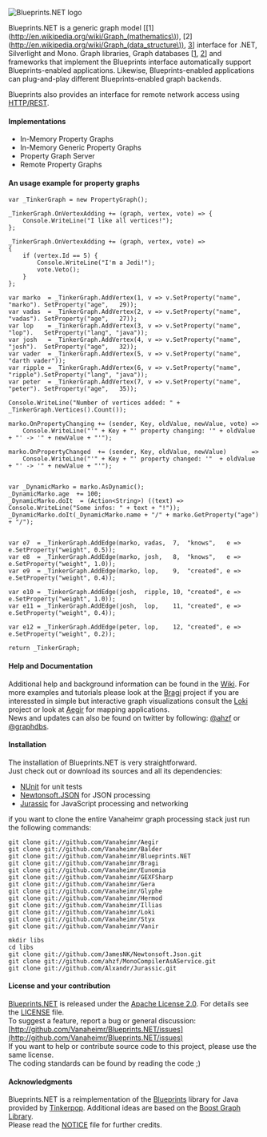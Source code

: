 ![Blueprints.NET logo](/Vanaheimr/blueprints.NET/raw/master/logo.png)

Blueprints.NET is a generic graph model [[1](http://en.wikipedia.org/wiki/Graph_(mathematics\)), 
[2](http://en.wikipedia.org/wiki/Graph_(data_structure\)), [3](http://en.wikipedia.org/wiki/Graph_theory)] 
interface for .NET, Silverlight and Mono. Graph libraries, Graph databases 
[[1](http://en.wikipedia.org/wiki/Graph_database), [2](http://www.graph-database.org)] and frameworks 
that implement the Blueprints interface automatically support Blueprints-enabled applications. Likewise, 
Blueprints-enabled applications can plug-and-play different Blueprints-enabled graph backends.

Blueprints also provides an interface for remote network access using [HTTP/REST](http://en.wikipedia.org/wiki/Representational_State_Transfer).

#### Implementations

* In-Memory Property Graphs
* In-Memory Generic Property Graphs
* Property Graph Server
* Remote Property Graphs

#### An usage example for property graphs

    var _TinkerGraph = new PropertyGraph();

    _TinkerGraph.OnVertexAdding += (graph, vertex, vote) => {
        Console.WriteLine("I like all vertices!");
    };

    _TinkerGraph.OnVertexAdding += (graph, vertex, vote) =>
    {
        if (vertex.Id == 5) {
            Console.WriteLine("I'm a Jedi!");
            vote.Veto();
        }
    };

    var marko  = _TinkerGraph.AddVertex(1, v => v.SetProperty("name", "marko"). SetProperty("age",   29));
    var vadas  = _TinkerGraph.AddVertex(2, v => v.SetProperty("name", "vadas"). SetProperty("age",   27));
    var lop    = _TinkerGraph.AddVertex(3, v => v.SetProperty("name", "lop").   SetProperty("lang", "java"));
    var josh   = _TinkerGraph.AddVertex(4, v => v.SetProperty("name", "josh").  SetProperty("age",   32));
    var vader  = _TinkerGraph.AddVertex(5, v => v.SetProperty("name", "darth vader"));
    var ripple = _TinkerGraph.AddVertex(6, v => v.SetProperty("name", "ripple").SetProperty("lang", "java"));
    var peter  = _TinkerGraph.AddVertex(7, v => v.SetProperty("name", "peter"). SetProperty("age",   35));

    Console.WriteLine("Number of vertices added: " + _TinkerGraph.Vertices().Count());

    marko.OnPropertyChanging += (sender, Key, oldValue, newValue, vote) =>
        Console.WriteLine("'" + Key + "' property changing: '" + oldValue + "' -> '" + newValue + "'");

    marko.OnPropertyChanged  += (sender, Key, oldValue, newValue)       =>
        Console.WriteLine("'" + Key + "' property changed: '"  + oldValue + "' -> '" + newValue + "'");


    var _DynamicMarko = marko.AsDynamic();
    _DynamicMarko.age  += 100;
    _DynamicMarko.doIt  = (Action<String>) ((text) => Console.WriteLine("Some infos: " + text + "!"));
    _DynamicMarko.doIt(_DynamicMarko.name + "/" + marko.GetProperty("age") + "/");


    var e7  = _TinkerGraph.AddEdge(marko, vadas,  7,  "knows",   e => e.SetProperty("weight", 0.5));
    var e8  = _TinkerGraph.AddEdge(marko, josh,   8,  "knows",   e => e.SetProperty("weight", 1.0));
    var e9  = _TinkerGraph.AddEdge(marko, lop,    9,  "created", e => e.SetProperty("weight", 0.4));

    var e10 = _TinkerGraph.AddEdge(josh,  ripple, 10, "created", e => e.SetProperty("weight", 1.0));
    var e11 = _TinkerGraph.AddEdge(josh,  lop,    11, "created", e => e.SetProperty("weight", 0.4));

    var e12 = _TinkerGraph.AddEdge(peter, lop,    12, "created", e => e.SetProperty("weight", 0.2));

    return _TinkerGraph;


#### Help and Documentation

Additional help and background information can be found in the [Wiki](http://github.com/Vanaheimr/Blueprints.NET/wiki).
For more examples and tutorials please look at the [Bragi](http://github.com/Vanaheimr/Bragi) project if you are interessted
in simple but interactive graph visualizations consult the [Loki](http://github.com/Vanaheimr/Loki) project or look at [Aegir](http://github.com/Vanaheimr/Aegir) for mapping applications.    
News and updates can also be found on twitter by following: [@ahzf](http://www.twitter.com/ahzf) or [@graphdbs](http://www.twitter.com/graphdbs).

#### Installation

The installation of Blueprints.NET is very straightforward.    
Just check out or download its sources and all its dependencies:

- [NUnit](http://www.nunit.org/) for unit tests
- [Newtonsoft.JSON](http://github.com/JamesNK/Newtonsoft.Json) for JSON processing
- [Jurassic](http://github.com/Alxandr/Jurassic) for JavaScript processing and networking

if you want to clone the entire Vanaheimr graph processing stack just run the following commands:

    git clone git://github.com/Vanaheimr/Aegir
    git clone git://github.com/Vanaheimr/Balder
    git clone git://github.com/Vanaheimr/Blueprints.NET
    git clone git://github.com/Vanaheimr/Bragi
    git clone git://github.com/Vanaheimr/Eunomia
    git clone git://github.com/Vanaheimr/GEXFSharp
    git clone git://github.com/Vanaheimr/Gera
    git clone git://github.com/Vanaheimr/Glyphe
    git clone git://github.com/Vanaheimr/Hermod
    git clone git://github.com/Vanaheimr/Illias
    git clone git://github.com/Vanaheimr/Loki
    git clone git://github.com/Vanaheimr/Styx
    git clone git://github.com/Vanaheimr/Vanir
        
    mkdir libs
    cd libs
    git clone git://github.com/JamesNK/Newtonsoft.Json.git
    git clone git://github.com/ahzf/MonoCompilerAsAService.git
    git clone git://github.com/Alxandr/Jurassic.git

#### License and your contribution

[Blueprints.NET](http://github.com/ahzf/blueprints.NET) is released under the [Apache License 2.0](http://www.apache.org/licenses/LICENSE-2.0). For details see the [LICENSE](/Vanaheimr/Blueprints.NET/blob/master/LICENSE) file.    
To suggest a feature, report a bug or general discussion: [http://github.com/Vanaheimr/Blueprints.NET/issues](http://github.com/Vanaheimr/Blueprints.NET/issues)    
If you want to help or contribute source code to this project, please use the same license.   
The coding standards can be found by reading the code ;)

#### Acknowledgments

Blueprints.NET is a reimplementation of the [Blueprints](http://github.com/tinkerpop/blueprints) library for Java
provided by [Tinkerpop](http://tinkerpop.com). Additional ideas are based on the [Boost Graph Library](http://www.boost.org/doc/libs/1_47_0/libs/graph/doc/index.html).    
Please read the [NOTICE](/Vanaheimr/Blueprints.NET/blob/master/NOTICE) file for further credits.
